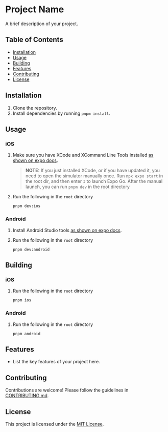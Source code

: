 # Project Name

A brief description of your project.

## Table of Contents

-   [Installation](#installation)
-   [Usage](#usage)
-   [Building](#building)
-   [Features](#features)
-   [Contributing](#contributing)
-   [License](#license)

## Installation

1. Clone the repository.
2. Install dependencies by running `pnpm install`.

## Usage

### iOS

1. Make sure you have XCode and XCommand Line Tools installed [as shown on expo docs](https://docs.expo.dev/workflow/ios-simulator).

    > **NOTE:** If you just installed XCode, or if you have updated it, you need to open the simulator manually once. Run `npx expo start` in the root dir, and then enter `I` to launch Expo Go. After the manual launch, you can run `pnpm dev` in the root directory

2. Run the following in the `root` directory

    ```shell
    pnpm dev:ios
    ```

### Android

1. Install Android Studio tools [as shown on expo docs](https://docs.expo.dev/workflow/android-studio-emulator).

2. Run the following in the `root` directory

    ```shell
    pnpm dev:android
    ```

## Building

### iOS

1. Run the following in the `root` directory

    ```shell
    pnpm ios
    ```

### Android

1. Run the following in the `root` directory

    ```shell
    pnpm android
    ```

## Features

-   List the key features of your project here.

## Contributing

Contributions are welcome! Please follow the guidelines in [CONTRIBUTING.md](CONTRIBUTING.md).

## License

This project is licensed under the [MIT License](LICENSE).
